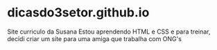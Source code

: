 # dicasdo3setor.github.io
Site curriculo da Susana
Estou aprendendo HTML e CSS e para treinar, decidi criar um site para uma amiga que trabalha com ONG's
